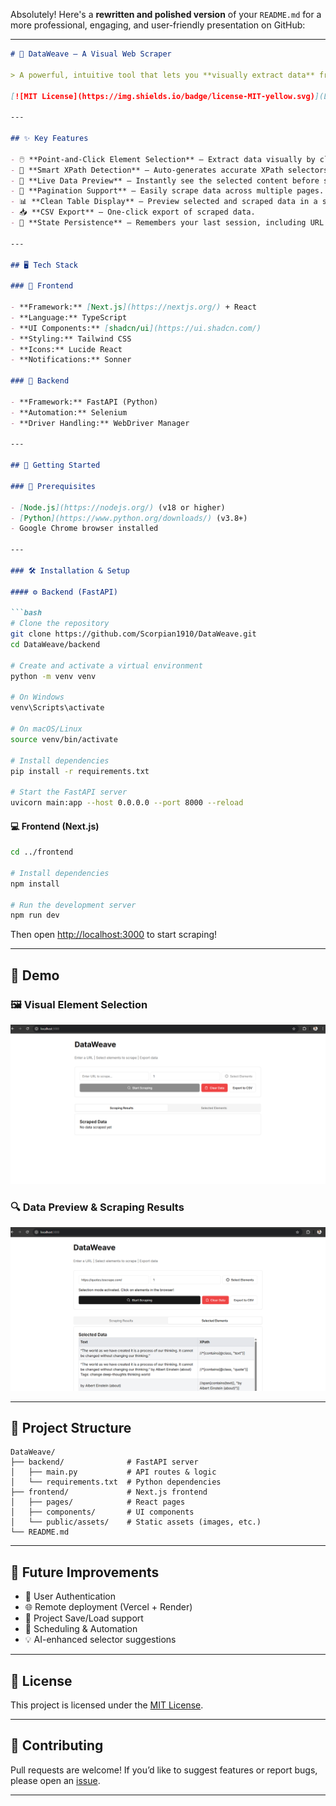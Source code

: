 Absolutely! Here's a **rewritten and polished version** of your `README.md` for a more professional, engaging, and user-friendly presentation on GitHub:

---

````markdown
# 🧬 DataWeave – A Visual Web Scraper

> A powerful, intuitive tool that lets you **visually extract data** from any webpage using XPath selectors — no coding required!

[![MIT License](https://img.shields.io/badge/license-MIT-yellow.svg)](LICENSE)

---

## ✨ Key Features

- 🖱️ **Point-and-Click Element Selection** – Extract data visually by clicking on page elements.
- 🧠 **Smart XPath Detection** – Auto-generates accurate XPath selectors for selected elements.
- 🔄 **Live Data Preview** – Instantly see the selected content before scraping.
- 📄 **Pagination Support** – Easily scrape data across multiple pages.
- 📊 **Clean Table Display** – Preview selected and scraped data in a structured table.
- 📥 **CSV Export** – One-click export of scraped data.
- 💾 **State Persistence** – Remembers your last session, including URL and selections.

---

## 🖥 Tech Stack

### 🔹 Frontend

- **Framework:** [Next.js](https://nextjs.org/) + React
- **Language:** TypeScript
- **UI Components:** [shadcn/ui](https://ui.shadcn.com/)
- **Styling:** Tailwind CSS
- **Icons:** Lucide React
- **Notifications:** Sonner

### 🔸 Backend

- **Framework:** FastAPI (Python)
- **Automation:** Selenium
- **Driver Handling:** WebDriver Manager

---

## 🚀 Getting Started

### 🔧 Prerequisites

- [Node.js](https://nodejs.org/) (v18 or higher)
- [Python](https://www.python.org/downloads/) (v3.8+)
- Google Chrome browser installed

---

### 🛠 Installation & Setup

#### ⚙️ Backend (FastAPI)

```bash
# Clone the repository
git clone https://github.com/Scorpian1910/DataWeave.git
cd DataWeave/backend

# Create and activate a virtual environment
python -m venv venv

# On Windows
venv\Scripts\activate

# On macOS/Linux
source venv/bin/activate

# Install dependencies
pip install -r requirements.txt

# Start the FastAPI server
uvicorn main:app --host 0.0.0.0 --port 8000 --reload
````

#### 💻 Frontend (Next.js)

```bash
cd ../frontend

# Install dependencies
npm install

# Run the development server
npm run dev
```

Then open [http://localhost:3000](http://localhost:3000) to start scraping!

---

## 📸 Demo

### 🖼️ Visual Element Selection

![Visual Element Selection](https://raw.githubusercontent.com/Scorpian1910/DataWeave/main/frontend/public/assets/DataWeave-Img1.png)

### 🔍 Data Preview & Scraping Results

![Scraping Results](https://raw.githubusercontent.com/Scorpian1910/DataWeave/main/frontend/public/assets/DataWeave-Img2.png)

---

## 📂 Project Structure

```
DataWeave/
├── backend/              # FastAPI server
│   ├── main.py           # API routes & logic
│   └── requirements.txt  # Python dependencies
├── frontend/             # Next.js frontend
│   ├── pages/            # React pages
│   ├── components/       # UI components
│   └── public/assets/    # Static assets (images, etc.)
└── README.md
```

---

## 🧪 Future Improvements

* 🔐 User Authentication
* 🌐 Remote deployment (Vercel + Render)
* 📂 Project Save/Load support
* 📅 Scheduling & Automation
* 💡 AI-enhanced selector suggestions

---

## 📄 License

This project is licensed under the [MIT License](LICENSE).

---

## 🙌 Contributing

Pull requests are welcome! If you’d like to suggest features or report bugs, please open an [issue](https://github.com/Scorpian1910/DataWeave/issues).

---


